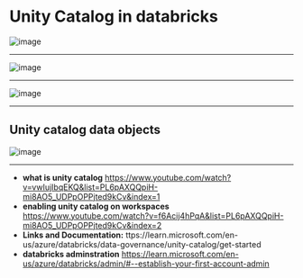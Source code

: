 # Unity Catalog in databricks

![image](https://github.com/user-attachments/assets/50a81fb7-84a1-4430-8b3c-1b785278b0b2)

----------------------------------
![image](https://github.com/user-attachments/assets/643b4dd1-c669-4397-b844-4383a1ce0828)

-----------------------------------
![image](https://github.com/user-attachments/assets/88b2d279-f1de-4bf8-9da2-1635a91346aa)

-----------------------------------

## Unity catalog data objects

![image](https://github.com/user-attachments/assets/14481e55-367d-4b89-a6c8-abb89f1480ff)

----------------------------------
- **what is unity catalog**
https://www.youtube.com/watch?v=vwIujIbqEKQ&list=PL6pAXQQpiH-mi8AO5_UDPpOPPjted9kCv&index=1
- **enabling unity catalog on workspaces**
https://www.youtube.com/watch?v=f6Acij4hPqA&list=PL6pAXQQpiH-mi8AO5_UDPpOPPjted9kCv&index=2
- **Links and Documentation:**
ttps://learn.microsoft.com/en-us/azure/databricks/data-governance/unity-catalog/get-started
- **databricks adminstration**
https://learn.microsoft.com/en-us/azure/databricks/admin/#--establish-your-first-account-admin







